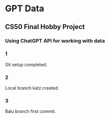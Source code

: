# GPT Data

## CS50 Final Hobby Project

### Using ChatGPT API for working with data

### 1

Git setup completed.

### 2

Local branch katz created.

### 3

Balu branch first commit.
